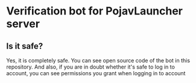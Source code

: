 # Verification bot for PojavLauncher server
## Is it safe?
Yes, it is completely safe. You can see open source code of the bot in this repository. And also, if you are in doubt whether it's safe to log in to account, you can see permissions you grant when logging in to account